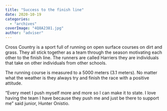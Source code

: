 ```yaml
---
title: "Success to the finish line"
date: 2020-10-19
categories: 
  - "archives"
coverImage: "4Q8A2381.jpg"
author: "adviser"
---
```


Cross Country is a sport full of running on open surface courses on dirt and grass. They all stick together as a team through the season motivating each other to the finish line. The runners are called Harriers they are individuals that take on other individuals from other schools.

The running course is measured to a 5000 meters (3.1 meters). No matter what the weather is they always try and finish the race with a positive attitude.

“Every meet I push myself more and more so I can make it to state. I love having the team I have because they push me and just be there to support me” said junior, Hunter Onistio.
